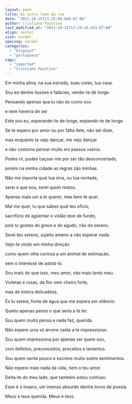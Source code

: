 ```yaml
---
layout: poem
title: Do outro lado da rua
date: "2011-10-15T13:25:00.000-07:00"
author: Cristiano Faustino
last_modified_at: "2011-10-15T13:25:16.643-07:00"
align: center
size: normal
spacing: normal
categories:
  - "blogspot"
  - "portuguese"
tags:
  - "imported"
  - "Cristiano Faustino"
---
```


Em minha alma, na sua estrada, suas cores, tua casa.

Sou eu dentre ilusões e falácias, vendo-te de longe.

Pensando apenas que tu não és como sou

e nem haveria de ser

Este sou eu, esperando-te de longe, espiando-te de longe.

Se te espero por amor ou por falta dele, não sei dizer,

mas enquanto te vejo dançar, me vejo dançar

e não costumo pensar muito em passos vazios.

Podes rir, podes caçoar-me por ser tão desconcertado,

porém na minha cidade as regras são minhas.

Não me importa qual tua sina, ou tua vontade,

serei o que sou, serei quem restou.

Apenas mais um a te querer, mas bem te quer.

Mal me quer, tu que sabes qual teu ofício,

sacrifício de agüentar o violão leve de fundo,

pois tu gostas do grave e do agudo, não do sereno.

Serei teu sereno, sujeito ameno a não esperar nada.

Vejo-te vindo em minha direção

como quem olha curiosa a um animal de estimação,

sem o interesse de adotá-lo.

Sou mais do que isso, meu amor, não mais tanto meu.

Violetas e rosas, da flor sem cheiro forte,

mas de inteira delicadeza.

És tu sereia, fonte de água que me espera em silêncio.

Quieto apenas penso o que seria a te ter.

Sou quem muito pensa e nada faz, querida.

Não espere uma só árvore caída a te impressionar.

Sou quem impressiona por apenas ser quem sou,

com defeitos, preconceitos, preceitos e lamentos.

Sou quem sente pouco e escreve muito sobre sentimentos.

Não espero mais nada da vida, nem o teu amor.

Deita-te do meu lado, que também estou confuso.

Esse é o insano, um imenso absurdo dentre livros de poesia.

Meus e teus querida. Meus e teus.